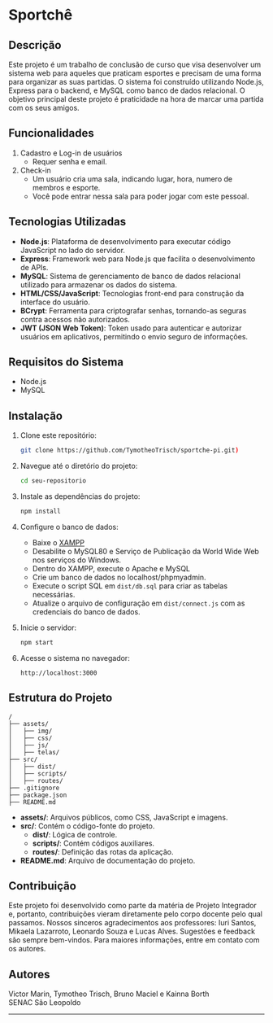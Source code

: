 

# Sportchê

## Descrição

Este projeto é um trabalho de conclusão de curso que visa desenvolver um sistema web para aqueles que praticam esportes e precisam de uma forma para organizar as suas partidas. O sistema foi construído utilizando Node.js, Express para o backend, e MySQL como banco de dados relacional. O objetivo principal deste projeto é praticidade na hora de marcar uma partida com os seus amigos.

## Funcionalidades


1. Cadastro e Log-in de usuários
    - Requer senha e email.
2. Check-in
    - Um usuário cria uma sala, indicando lugar, hora, numero de membros e esporte.
    - Você pode entrar nessa sala para poder jogar com este pessoal.


## Tecnologias Utilizadas

- **Node.js**: Plataforma de desenvolvimento para executar código JavaScript no lado do servidor.
- **Express**: Framework web para Node.js que facilita o desenvolvimento de APIs.
- **MySQL**: Sistema de gerenciamento de banco de dados relacional utilizado para armazenar os dados do sistema.
- **HTML/CSS/JavaScript**: Tecnologias front-end para construção da interface do usuário.
- **BCrypt**: Ferramenta para criptografar senhas, tornando-as seguras contra acessos não autorizados.
- **JWT (JSON Web Token)**: Token usado para autenticar e autorizar usuários em aplicativos, permitindo o envio seguro de informações.

## Requisitos do Sistema

- Node.js
- MySQL

## Instalação

1. Clone este repositório:

    ```bash
    git clone https://github.com/TymotheoTrisch/sportche-pi.git)
    ```

2. Navegue até o diretório do projeto:

    ```bash
    cd seu-repositorio
    ```

3. Instale as dependências do projeto:

    ```bash
    npm install
    ```

4. Configure o banco de dados:

    - Baixe o [XAMPP](https://www.apachefriends.org/pt_br/index.html)
    - Desabilite o MySQL80 e Serviço de Publicação da World Wide Web nos serviços do Windows.
    - Dentro do XAMPP, execute o Apache e MySQL
    - Crie um banco de dados no localhost/phpmyadmin.
    - Execute o script SQL em `dist/db.sql` para criar as tabelas necessárias.
    - Atualize o arquivo de configuração em `dist/connect.js` com as credenciais do banco de dados.

5. Inicie o servidor:

    ```bash
    npm start
    ```

6. Acesse o sistema no navegador:

    ```
    http://localhost:3000
    ```

## Estrutura do Projeto

```plaintext
/
├── assets/
│   ├── img/
│   ├── css/
│   ├── js/
│   ├── telas/
├── src/
│   ├── dist/   
│   ├── scripts/
│   ├── routes/
├── .gitignore
├── package.json
├── README.md
```

- **assets/**: Arquivos públicos, como CSS, JavaScript e imagens.
- **src/**: Contém o código-fonte do projeto.
  - **dist/**: Lógica de controle.
  - **scripts/**: Contém códigos auxiliares.
  - **routes/**: Definição das rotas da aplicação.
- **README.md**: Arquivo de documentação do projeto.

## Contribuição

Este projeto foi desenvolvido como parte da matéria de Projeto Integrador e, portanto, contribuições vieram diretamente pelo corpo docente pelo qual passamos. Nossos sinceros agradecimentos aos professores: Iuri Santos, Mikaela Lazarroto, Leonardo Souza e Lucas Alves. Sugestões e feedback são sempre bem-vindos. Para maiores informações, entre em contato com os autores.


## Autores

Victor Marin, Tymotheo Trisch, Bruno Maciel e Kainna Borth 
<br>SENAC São Leopoldo 

---


